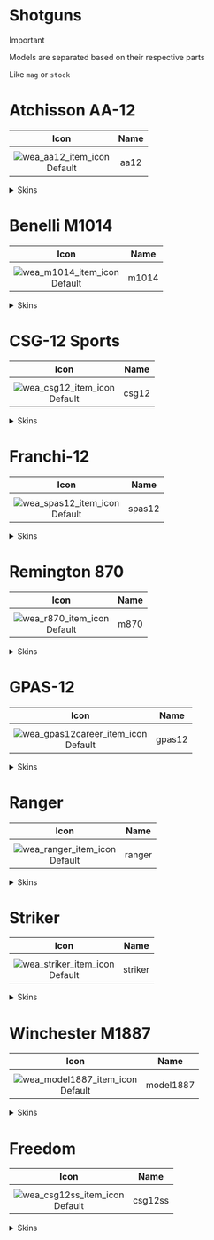 # Shotguns

> [!IMPORTANT]
> Models are separated based on their respective parts
>
> Like `mag` or `stock`

# Atchisson AA-12

| Icon | Name |
| :--: | :--: | 
| | | | | 
![wea_aa12_item_icon](https://github.com/user-attachments/assets/cbb0ac3d-21d8-41f3-afa5-147ab67ac92b)<br> Default | aa12 | 

<details>
<summary> Skins </summary>

| Icon | Name |
| :--: | :--: |
| | 
| Icon | Name |
![wea_aa12anniversaryb_item_icon](https://github.com/user-attachments/assets/4a4ec1e3-a2a6-4f59-b77b-0bb3b4d93080)<br> anniversaryb | aa12anniversaryb |
| Icon | Name |
![wea_aa12anniversarya_item_icon](https://github.com/user-attachments/assets/b3ddcaee-c205-4ab4-b3ee-60fe0e743183)<br> anniversarya | aa12anniversarya |
| Icon | Name |
![wea_aa12btf_item_icon](https://github.com/user-attachments/assets/f401a4c0-5ebe-420e-ada4-1986e06d544e)<br> btf | aa12btf |
| Icon | Name |
![wea_aa12zombieblue_item_icon](https://github.com/user-attachments/assets/2b1c97b2-e810-4e29-aea2-3153ac5bce59)<br> zombieblue | aa12zombieblue |
| Icon | Name |
![wea_aa12zombie_item_icon](https://github.com/user-attachments/assets/50d67f3d-10a4-4ac5-bacb-1bc5182a2756)<br> zombie | aa12zombie |
| Icon | Name |
![wea_aa12plc_item_icon](https://github.com/user-attachments/assets/6319be4d-fac8-4884-93cf-61374430e147)<br> plc | aa12plc |
| Icon | Name |
![wea_aa12platinum_item_icon](https://github.com/user-attachments/assets/1f1fec47-ecb3-4d02-bba3-056f23aa586f)<br> platinum | aa12platinum |
| Icon | Name |
![wea_aa12ninja_item_icon](https://github.com/user-attachments/assets/07a34e4d-2996-4570-8be2-8f1ef486e3a3)<br> ninja | aa12ninja |
| Icon | Name |
![wea_aa12modern_item_icon](https://github.com/user-attachments/assets/605b6712-7750-4704-af76-771e76942bdd)<br> modern | aa12modern |
| Icon | Name |
![wea_aa12heloderma_item_icon](https://github.com/user-attachments/assets/34543006-f8e5-4638-9402-676835b475fc)<br> heloderma | aa12heloderma |
| Icon | Name |
![wea_aa12gold_item_icon](https://github.com/user-attachments/assets/38b39be5-c520-4256-b5d6-6b86803f8dd3)<br> gold | aa12gold |
| Icon | Name |
![wea_aa12gator_item_icon](https://github.com/user-attachments/assets/d378b8f9-12e8-4cc0-baa0-047e4df4030a)<br> gator | aa12gator |
| Icon | Name |
![wea_aa12future_item_icon](https://github.com/user-attachments/assets/20e8e8ff-7924-4334-b3b2-26176d3681f6)<br> future | aa12future |
| Icon | Name |
![wea_aa12dmzalt_item_icon](https://github.com/user-attachments/assets/34d05149-a525-44e7-a81b-aa9766834064)<br> dmzalt | aa12dmzalt |
| Icon | Name |
![wea_aa12dmz_item_icon](https://github.com/user-attachments/assets/36470673-798c-428c-b0f7-4be0e01118e8)<br> dmz | aa12dmz |
| Icon | Name |
![wea_aa12destroyer_item_icon](https://github.com/user-attachments/assets/46a35f72-4861-4051-913b-2b0eb0b458d7)<br> destroyer | aa12destroyer |
| Icon | Name |
![wea_aa12battlepass_item_icon](https://github.com/user-attachments/assets/68398c54-2e5e-4e4a-985c-3c6a3dc951d6)<br> battlepass | aa12battlepass |

</details>

# Benelli M1014

| Icon | Name |
| :--: | :--: | 
| | | | | 
![wea_m1014_item_icon](https://github.com/user-attachments/assets/b1521658-be29-4592-82da-a3c8f9eeffc8)<br> Default | m1014 | 

<details>
<summary> Skins </summary>

| Icon | Name |
| :--: | :--: |
| | 
| Icon | Name |
![wea_m1014rare_item_icon](https://github.com/user-attachments/assets/c9e941e4-768d-4297-88f5-e94d99770a49)<br> rare | m1014rare | 
| Icon | Name |
![wea_m1014t2_item_icon](https://github.com/user-attachments/assets/1905ee92-f92c-4111-ac98-4a78df4a7bcf)<br> t2 | m1014t2 | 
| Icon | Name |
![wea_m1014animal_item_icon](https://github.com/user-attachments/assets/c82978ad-3105-4207-86e1-98317d6caac5)<br> animal | m1014animal | 
| Icon | Name |
![wea_m1014label_item_icon](https://github.com/user-attachments/assets/b3119e18-890b-4870-8a9d-6e599d5e3ec4)<br> label | m1014label | 

</details>

# CSG-12 Sports

| Icon | Name |
| :--: | :--: | 
| | | | | 
![wea_csg12_item_icon](https://github.com/user-attachments/assets/89b7bd1f-3f8f-41a6-b8a2-09d7416e8d42)<br> Default | csg12 | 

<details>
<summary> Skins </summary>

| Icon | Name |
| :--: | :--: |
| | 
| Icon | Name |
![wea_csg12tool_item_icon](https://github.com/user-attachments/assets/2332c954-aed9-4663-8407-52bbcabe58e3)<br> tool | csg12tool | 
| Icon | Name |
![wea_csg12tarantula_item_icon](https://github.com/user-attachments/assets/01d252db-a807-4683-a672-56cf07c1731b)<br> tarantula | csg12tarantula | 
| Icon | Name |
![wea_csg12orbit_item_icon](https://github.com/user-attachments/assets/bd96767b-af38-4184-b5b5-f77f1a5ada14)<br> orbit | csg12orbit | 
| Icon | Name |
![wea_csg12death_item_icon](https://github.com/user-attachments/assets/b0f37eca-23f0-4733-b943-489c87916f1c)<br> 2death | csg122death | 
| Icon | Name |
![wea_csg12bluing_item_icon](https://github.com/user-attachments/assets/913a7711-a2ee-4840-bcff-20613de2f0a4)<br> bluing | csg12bluing | 
| Icon | Name |
![wea_csg123kingdoms_item_icon](https://github.com/user-attachments/assets/8146a8d4-1fcd-4933-862b-2154ea2a41e4)<br> kingdoms | csg12kingdoms | 

</details>


# Franchi-12

| Icon | Name |
| :--: | :--: | 
| | | | | 
![wea_spas12_item_icon](https://github.com/user-attachments/assets/345f5f55-36eb-4e36-8593-9ad9ce985342)<br> Default | spas12 | 

<details>
<summary> Skins </summary>

| Icon | Name |
| :--: | :--: |
| | 
| Icon | Name |
![wea_spas12wgplatinum_item_icon](https://github.com/user-attachments/assets/de89bd7e-2fd6-4e49-8020-51dbf27d1b6b)<br> wgplatinum | spas12wgplatinum | 
| Icon | Name |
![wea_spas12wargod_item_icon](https://github.com/user-attachments/assets/cfbabb5c-c9ac-4d7b-9847-18d7cbe20d0e)<br> wargod | spas12wargod | 
| Icon | Name |
![wea_spas12rare_item_icon](https://github.com/user-attachments/assets/5a86105b-10ef-44bc-97c1-6a8b68cf4c34)<br> rare | spas12rare | 
| Icon | Name |
![wea_spas12irradiated_item_icon](https://github.com/user-attachments/assets/dd7666de-e190-46a4-afc5-774db985f0b2)<br> irradiated | spas12irradiated | 
| Icon | Name |
![wea_spas12hive_item_icon](https://github.com/user-attachments/assets/665ae6b3-2d8c-4231-a707-89d2b4cfc98c)<br> hive | spas12hive | 
| Icon | Name |
![wea_spas12platinum_item_icon](https://github.com/user-attachments/assets/fe0dc5e4-d49e-41bf-8cf4-ce50aadb6b3a)<br> platinum | spas12platinum | 

</details>

# Remington 870 

| Icon | Name |
| :--: | :--: | 
| | | | | 
![wea_r870_item_icon](https://github.com/user-attachments/assets/ab4eff77-3aff-4aee-9452-52173871b082)<br> Default | m870 | 

<details>
<summary> Skins </summary>

| Icon | Name |
| :--: | :--: |
| | 
| Icon | Name |
![wea_r870christmas_item_icon](https://github.com/user-attachments/assets/f6ccaa76-5828-416b-87e1-ac9f859ea559)<br> christmas | m870christmas | 
| Icon | Name |
![wea_r870ronin_item_icon](https://github.com/user-attachments/assets/affee0de-e3ac-4174-8340-812c46a308e0)<br> ronin | m870ronin | 
| Icon | Name |
![wea_r870star_item_icon](https://github.com/user-attachments/assets/13ef186c-f6a4-450e-9f64-7a10a665432b)<br> star | m870star | 

</details>

# GPAS-12

| Icon | Name |
| :--: | :--: | 
| | | | | 
![wea_gpas12career_item_icon](https://github.com/user-attachments/assets/77e5b940-b553-4518-96e0-edbebd8a4e80)<br> Default | gpas12 | 

<details>
<summary> Skins </summary>

| Icon | Name |
| :--: | :--: |
| | 
| Icon | Name |
![wea_gpas12tiger_item_icon](https://github.com/user-attachments/assets/f0f21789-8748-4d19-849f-c47500c8c417)<br> tiger | gpas12tiger | 
| Icon | Name |
![wea_gpas12slick_item_icon](https://github.com/user-attachments/assets/cabb7838-f98b-4aaf-a200-c5beb412ed94)<br> slick | gpas12slick | 
| Icon | Name |
![wea_gpas12reskin_item_icon](https://github.com/user-attachments/assets/f232addb-adbd-4acd-8f01-c38f179ad6d9)<br> reskin | gpas12reskin | 
| Icon | Name |
![wea_gpas12gold_item_icon](https://github.com/user-attachments/assets/b293369b-ffbc-4534-af53-63510642ce85)<br> gold | gpas12gold | 
| Icon | Name |
![wea_gpas12valentine_item_icon](https://github.com/user-attachments/assets/8f342419-a5a3-4b4a-87ad-92f5f149bdad)<br> valentine | gpas12valentine | 

</details>


# Ranger

| Icon | Name |
| :--: | :--: | 
| | | | | 
![wea_ranger_item_icon](https://github.com/user-attachments/assets/cd7ca3d7-9fdc-42da-9208-3871fbbfdfdb)<br> Default | ranger | 

<details>
<summary> Skins </summary>

| Icon | Name |
| :--: | :--: |
| | 
| Icon | Name |
![wea_rangerblunder_item_icon](https://github.com/user-attachments/assets/d9559d85-11b5-48ec-a8e4-33c6147b7aab)<br> blunder | rangerblunder | 
| Icon | Name |
![wea_rangerrusty_item_icon](https://github.com/user-attachments/assets/8a8a06cf-a413-4d13-9871-230de92e2099)<br> rusty | rangerrusty | 
| Icon | Name |
![wea_rangerdeatheg_item_icon](https://github.com/user-attachments/assets/3bfb7629-9e49-4b8b-838f-afd7b76befbe)<br> deatheg | rangerdeatheg | 

</details>

# Striker

| Icon | Name |
| :--: | :--: | 
| | | | | 
![wea_striker_item_icon](https://github.com/user-attachments/assets/2a51edd3-e7a9-4833-b115-667afd3aa09e)<br> Default | striker | 

<details>
<summary> Skins </summary>

| Icon | Name |
| :--: | :--: |
| | 
| Icon | Name |
![wea_strikerchrome_item_icon](https://github.com/user-attachments/assets/7ed0ee25-16fd-41a2-bee8-862b75b342ba)<br> chrome | strikerchrome | 
| Icon | Name |
![wea_strikerred_item_icon](https://github.com/user-attachments/assets/160b8165-33f4-4365-bdaf-ef3e271e7f37)<br> red | strikerred | 
| Icon | Name |
![wea_strikerair_item_icon](https://github.com/user-attachments/assets/15b48d88-379c-4d42-acdf-19cca494eec2)<br> air | strikerair | 

</details>

# Winchester M1887

| Icon | Name |
| :--: | :--: | 
| | | | | 
![wea_model1887_item_icon](https://github.com/user-attachments/assets/2e96cd47-e4cb-46a2-8ad9-4f07f2e9d66a)<br> Default | model1887 | 

<details>
<summary> Skins </summary>

| Icon | Name |
| :--: | :--: |
| | 
| Icon | Name |
![wea_model1887tungsten_item_icon](https://github.com/user-attachments/assets/370b26cf-15d9-488c-bd2a-0e1406749584)<br> tungsten | model1887tungsten | 
| Icon | Name |
![wea_model1887totem_item_icon](https://github.com/user-attachments/assets/3325aa4b-27a4-4565-ae06-aa10739b5bf7)<br> totem | model1887totem | 
| Icon | Name |
![wea_model1887tgp_item_icon](https://github.com/user-attachments/assets/c87869e2-f1a3-4b1d-aa4e-7a6c0790e498)<br> tgp | model1887tgp | 
| Icon | Name |
![wea_model1887tank_item_icon](https://github.com/user-attachments/assets/3434df6f-10f3-4d4c-a27e-38a0465df153)<br> tank | model1887tank | 
| Icon | Name |
![wea_model1887smart_item_icon](https://github.com/user-attachments/assets/3cce1e2d-bd94-4246-bc94-ec8de5fbc8d9)<br> smart | model1887smart | 
| Icon | Name |
![wea_model1887qq_item_icon](https://github.com/user-attachments/assets/8dd25041-7d6c-4b29-93e6-e0c3287d6d81)<br> qq | model1887qq | 
| Icon | Name |
![wea_model1887label_item_icon](https://github.com/user-attachments/assets/6c29803a-7d69-4b60-9bf0-dc6969059c71)<br> label | model1887label | 
| Icon | Name |
![wea_model1887fighterjet_item_icon](https://github.com/user-attachments/assets/e634598b-05b3-4160-a68a-eb9ba42872fa)<br> fighterjet | model1887fighterjet | 
| Icon | Name |
![wea_model1887cellshade_item_icon](https://github.com/user-attachments/assets/76f21f40-a3b2-4006-b353-343f14b39b26)<br> Cell Shading | model1887cell | 
| Icon | Name |
![wea_model1887argus_item_icon](https://github.com/user-attachments/assets/ea7fb79d-66d8-45ec-9fdd-d91a8e9b8b8a)<br> argus | model1887argus | 
| Icon | Name |
![wea_model1887wegame_item_icon](https://github.com/user-attachments/assets/492d957e-e2f8-4370-9aa2-9d3a2f40713b)<br> wegame | model1887wegame | 
| Icon | Name |
![wea_model1887tungstenblk_item_icon](https://github.com/user-attachments/assets/a42b15a4-31ab-479d-9c82-35e445914ef1)<br> tungstenblk | model1887tungstenblk | 

</details>

# Freedom

| Icon | Name |
| :--: | :--: | 
| | | | |  
![wea_csg12ss_item_icon](https://github.com/user-attachments/assets/a154e90e-47c8-4e49-9923-9d668a34f52b)<br> Default | csg12ss | 

<details>
<summary> Skins </summary>

| Icon | Name |
| :--: | :--: |
| | 
| Icon | Name |
![wea_csg12ssstar_item_icon](https://github.com/user-attachments/assets/434436f4-629d-4edf-a5b8-d7af1c667331))<br> star | csg12ssstar | 
| Icon | Name |
![wea_csg12sslava_item_icon](https://github.com/user-attachments/assets/d6e27f85-39da-41a6-be57-a4e217e31ac5))<br> lava | csg12sslava | 
| Icon | Name |
![wea_csg12sscny_item_icon](https://github.com/user-attachments/assets/af83d309-eb5e-4a93-bda3-30807015f2fe))<br> cny | csg12sscny | 
| Icon | Name |
![wea_csg12ssblkred_item_icon](https://github.com/user-attachments/assets/e730e1cd-33a9-4546-a4bc-73c317b64966))<br> blkred | csg12ssblkred | 
| Icon | Name |
![wea_csg12ssblk_item_icon](https://github.com/user-attachments/assets/27169bcf-7e93-4d52-b9e8-dc7c78c3a576))<br> blk | csg12ssblk | 

</details>
